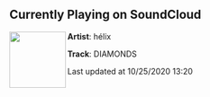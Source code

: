 ## Currently Playing on SoundCloud

[<img align="left" width="100" src="https://i1.sndcdn.com/artworks-000231112665-fb4l1k-t50x50.jpg">](https://soundcloud.com/hihelix/diamonds?in=hihelix/sets/follow-me-on-audius-https)

**Artist**: hélix 

**Track**: DIAMONDS

Last updated at 10/25/2020 13:20
